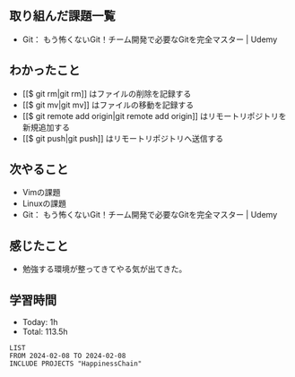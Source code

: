 ## 取り組んだ課題一覧
- Git： もう怖くないGit！チーム開発で必要なGitを完全マスター | Udemy
## わかったこと
- [[$ git rm|git rm]] はファイルの削除を記録する
- [[$ git mv|git mv]] はファイルの移動を記録する
- [[$ git remote add origin|git remote add origin]] はリモートリポジトリを新規追加する
- [[$ git push|git push]] はリモートリポジトリへ送信する
## 次やること
- Vimの課題
- Linuxの課題
- Git： もう怖くないGit！チーム開発で必要なGitを完全マスター | Udemy
## 感じたこと
- 勉強する環境が整ってきてやる気が出てきた。
## 学習時間
- Today: 1h
- Total: 113.5h

```toggl
LIST
FROM 2024-02-08 TO 2024-02-08
INCLUDE PROJECTS "HappinessChain"
```

